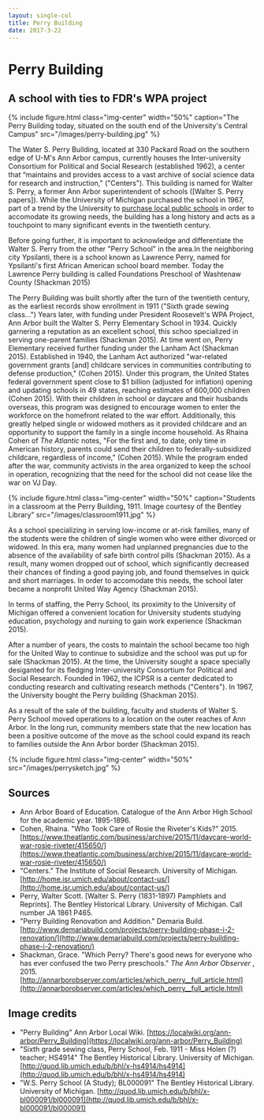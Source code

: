 ```yaml
---
layout: single-col
title: Perry Building
date: 2017-3-22
--- 
```



# Perry Building

## A school with ties to FDR's WPA project 

{% include figure.html class="img-center" width="50%" caption="The Perry Building today, situated on the south end of the University's Central Campus" src="/images/perry-building.jpg" %}

The Water S. Perry Building, located at 330 Packard Road on the southern edge of U-M's Ann Arbor campus, currently houses the Inter-university Consortium for Political and Social Research (established 1962), a center that “maintains and provides access to a vast archive of social science data for research and instruction," ("Centers"). This building is named for Walter S. Perry, a former Ann Arbor superintendent of schools ([Walter S. Perry papers]). While the University of Michigan purchased the school in 1967, part of a trend by the University to [purchase local public schools](https://umich-hist-399.github.io/campus-histories/essays/acq-public-schools) in order to accomodate its growing needs, the building has a long history and acts as a touchpoint to many significant events in the twentieth century.

Before going further, it is important to acknowledge and differentiate the Walter S. Perry from the other "Perry School" in the area.In the neighboring city Ypsilanti, there is a school known as Lawrence Perry, named for Ypsilanti's first African American school board member. Today the Lawrence Perry building is called Foundations Preschool of Washtenaw County (Shackman 2015)

The Perry Building was built shortly after the turn of the twentieth century, as the earliest records show enrollment in 1911 ("Sixth grade sewing class...") Years later, with funding under President Roosevelt's WPA Project, Ann Arbor built the Walter S. Perry Elementary School in 1934. Quickly garnering  a reputation as an excellent school, this schoo specialized in serving one-parent families (Shackman 2015). At time went on, Perry Elementary received further funding under the Lanham Act (Shackman 2015). Established in 1940, the Lanham Act authorized "war-related government grants [and] childcare services  in communities contributing to defense production," (Cohen 2015). Under this program, the United States federal government spent close to $1 billion (adjusted for inflation) opening and updating schools in 49 states, reaching estimates of 600,000 children (Cohen 2015). With their children in school or daycare and their husbands overseas, this program was designed to encourage women to enter the workforce on the homefront related to the war effort. Additionally, this greatly helped single or widowed mothers as it provided childcare and an opportunity to support the family in a single income household. As Rhaina Cohen of _The Atlantic_ notes, "For the first and, to date, only time in American history, parents could send their children to federally-subsidized childcare, regardless of income," (Cohen 2015). While the program ended after the war, community activists in the area organized to keep the school in operation, recognizing that the need for the school did not cease like the war on VJ Day. 

{% include figure.html class="img-center" width="50%" caption="Students in a classroom at the Perry Building, 1911. Image courtesy of the Bentley Library" src="/images/classroom1911.jpg" %}

As a school specializing in serving low-income or at-risk families, many of the students were the children of single women who were either divorced or widowed. In this era, many women had unplanned pregnancies due to the absence of the availability of safe birth control pills (Shackman 2015). As a result, many women dropped out of school, which significantly decreased their chances of finding a good paying job, and found themselves in  quick and short marriages. In order to accomodate this needs, the school later became a nonprofit United Way Agency (Shackman 2015).

In terms of staffing, the Perry School, its proximity to the University of Michigan offered a convenient location for University students studying education, psychology and nursing to gain work experience (Shackman 2015).

After a number of years, the costs to maintain the school became too high for the United Way to continue to subsidize and the school was put up for sale (Shackman 2015). At the time, the University sought a space specially desiganted for its fledging Inter-university Consortium for Political and Social Research. Founded in 1962, the ICPSR is a center dedicated to conducting research and cultivating research methods ("Centers"). In 1967, the University bought the Perry building (Shackman 2015). 

As a result of the sale of the building, faculty and students of Walter S. Perry School moved operations to a location on the outer reaches of Ann Arbor. In the long run, community members state that the new location has been a positive outcome of the move as the school could expand its reach to families outside the Ann Arbor border (Shackman 2015).


{% include figure.html class="img-center" width="50%" src="/images/perrysketch.jpg" %}


## Sources

- Ann Arbor Board of Education. Catalogue of the Ann Arbor High School for the academic year. 1895-1896.
- Cohen, Rhaina. "Who Took Care of Rosie the Riveter's Kids?" 2015. [https://www.theatlantic.com/business/archive/2015/11/daycare-world-war-rosie-riveter/415650/](https://www.theatlantic.com/business/archive/2015/11/daycare-world-war-rosie-riveter/415650/)
- "Centers." The Institute of Social Research. University of Michigan. [http://home.isr.umich.edu/about/contact-us/](http://home.isr.umich.edu/about/contact-us/)
- Perry, Walter Scott. [Walter S. Perry (1831-1897) Pamphlets and Reprints]. The Bentley Historical Library. University of Michigan. Call number JA 1861 P465.
- "Perry Building Renovation and Addition." Demaria Build. [http://www.demariabuild.com/projects/perry-building-phase-i-2-renovation/](http://www.demariabuild.com/projects/perry-building-phase-i-2-renovation/)
- Shackman, Grace. "Which Perry? There's good news for everyone who has ever confused the two Perry preschools." _The Ann Arbor Observer_ , 2015. [http://annarborobserver.com/articles/which_perry__full_article.html](http://annarborobserver.com/articles/which_perry__full_article.html)

## Image credits
- "Perry Building" Ann Arbor Local Wiki. [https://localwiki.org/ann-arbor/Perry_Building](https://localwiki.org/ann-arbor/Perry_Building)
- "Sixth grade sewing class, Perry School, Feb. 1911 - Miss Holen (?) teacher; HS4914" The Bentley Historical Library. University of Michigan.[http://quod.lib.umich.edu/b/bhl/x-hs4914/hs4914](http://quod.lib.umich.edu/b/bhl/x-hs4914/hs4914)
-  "W.S. Perry School (A Study); BL000091" The Bentley Historical Library. University of Michigan. [http://quod.lib.umich.edu/b/bhl/x-bl000091/bl000091](http://quod.lib.umich.edu/b/bhl/x-bl000091/bl000091)
